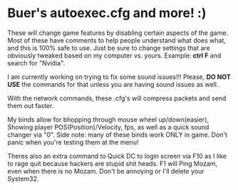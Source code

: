 # Buer's autoexec.cfg and more! :)

These will change game features by disabling certain aspects of the game. Most of these have comments to help people understand what does what, and this is 100% safe to use.
Just be sure to change settings that are obviously tweaked based on my computer vs. yours. Example: **ctrl F** and search for "Nvidia".

I am currently working on trying to fix some sound issues!!! Please, **DO NOT USE** the commands for that unless you are having sound issues as well.


With the network commands, these .cfg's will compress packets and send them out faster.

My binds allow for bhopping through mouse wheel up/down(easier), Showing player POS(Position)/Velocity, fps, as well as a quick sound changer via "0".
Side note: many of these binds work ONLY in game. Don't panic when you're testing them at the menu!

Theres also an extra command to Quick DC to login screen via F10 as I like to rage quit because hackers are stupid shit heads.
F1 will Ping Mozam, even when there is no Mozam. Don't be annoying or I'll delete your System32.
